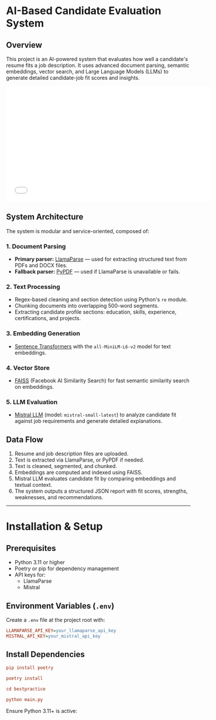 # AI-Based Candidate Evaluation System

## Overview

This project is an AI-powered system that evaluates how well a candidate's resume fits a job description. It uses advanced document parsing, semantic embeddings, vector search, and Large Language Models (LLMs) to generate detailed candidate-job fit scores and insights.
<iframe width="560" height="315" src="[https://youtu.be/kCU_4uS3H2o]" frameborder="0" allowfullscreen></iframe>


## System Architecture

The system is modular and service-oriented, composed of:

### 1. Document Parsing

- **Primary parser:** [LlamaParse](https://llamaparse.ai/) — used for extracting structured text from PDFs and DOCX files.
- **Fallback parser:** [PyPDF](https://pypdf.readthedocs.io/en/latest/) — used if LlamaParse is unavailable or fails.

### 2. Text Processing

- Regex-based cleaning and section detection using Python's `re` module.
- Chunking documents into overlapping 500-word segments.
- Extracting candidate profile sections: education, skills, experience, certifications, and projects.

### 3. Embedding Generation

- [Sentence Transformers](https://www.sbert.net/) with the `all-MiniLM-L6-v2` model for text embeddings.

### 4. Vector Store

- [FAISS](https://faiss.ai/) (Facebook AI Similarity Search) for fast semantic similarity search on embeddings.

### 5. LLM Evaluation

- [Mistral LLM](https://mistral.ai/) (model: `mistral-small-latest`) to analyze candidate fit against job requirements and generate detailed explanations.

## Data Flow

1. Resume and job description files are uploaded.
2. Text is extracted via LlamaParse, or PyPDF if needed.
3. Text is cleaned, segmented, and chunked.
4. Embeddings are computed and indexed using FAISS.
5. Mistral LLM evaluates candidate fit by comparing embeddings and textual context.
6. The system outputs a structured JSON report with fit scores, strengths, weaknesses, and recommendations.

---

# Installation & Setup

## Prerequisites

- Python 3.11 or higher
- Poetry or pip for dependency management
- API keys for:
  - LlamaParse
  - Mistral

## Environment Variables (`.env`)

Create a `.env` file at the project root with:

```ini
LLAMAPARSE_API_KEY=your_llamaparse_api_key
MISTRAL_API_KEY=your_mistral_api_key
``` 

## Install Dependencies
```ini
pip install poetry
```
```ini
poetry install
```
```ini
cd bestpractice
```
```ini
python main.py
```
Ensure Python 3.11+ is active:

